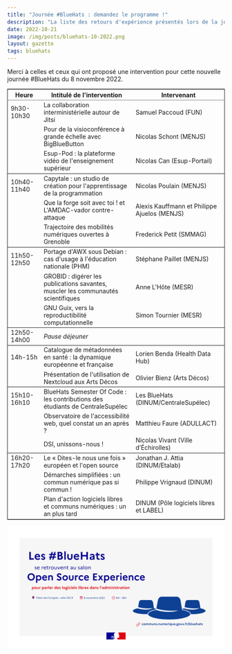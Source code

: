 ```yaml
---
title: "Journée #BlueHats : demandez le programme !"
description: "La liste des retours d'expérience présentés lors de la journée #BlueHats du 8 novembre 2022 au salon Open Source Experience"
date: 2022-10-21
image: /img/posts/bluehats-10-2022.png
layout: gazette
tags: bluehats
---
```


Merci à celles et ceux qui ont proposé une intervention pour  cette nouvelle journée #BlueHats du 8 novembre 2022.

<table border="2" cellspacing="0" cellpadding="6" rules="groups" frame="hsides">

<colgroup>
<col  class="org-left" />

<col  class="org-left" />

<col  class="org-left" />
</colgroup>
<thead>
<tr>
<th scope="col" class="org-left">Heure</th>
<th scope="col" class="org-left">Intitulé de l'intervention</th>
<th scope="col" class="org-left">Intervenant</th>
</tr>
</thead>

<tbody>
<tr>
<td class="org-left">9h30-10h30</td>
<td class="org-left">La collaboration interministérielle autour de Jitsi</td>
<td class="org-left">Samuel Paccoud (FUN)</td>
</tr>

<tr>
<td class="org-left">&#xa0;</td>
<td class="org-left">Pour de la visioconférence à grande échelle avec BigBlueButton</td>
<td class="org-left">Nicolas Schont (MENJS)</td>
</tr>

<tr>
<td class="org-left">&#xa0;</td>
<td class="org-left">Esup-Pod : la plateforme vidéo de l'enseignement supérieur</td>
<td class="org-left">Nicolas Can (Esup-Portail)</td>
</tr>
</tbody>

<tbody>
<tr>
<td class="org-left">10h40-11h40</td>
<td class="org-left">Capytale : un studio de création pour l'apprentissage de la programmation</td>
<td class="org-left">Nicolas Poulain (MENJS)</td>
</tr>

<tr>
<td class="org-left">&#xa0;</td>
<td class="org-left">Que la forge soit avec toi ! et L'AMDAC-vador contre-attaque</td>
<td class="org-left">Alexis Kauffmann et Philippe Ajuelos (MENJS)</td>
</tr>

<tr>
<td class="org-left">&#xa0;</td>
<td class="org-left">Trajectoire des mobilités numériques ouvertes à Grenoble</td>
<td class="org-left">Frederick Petit (SMMAG)</td>
</tr>
</tbody>

<tbody>
<tr>
<td class="org-left">11h50-12h50</td>
<td class="org-left">Portage d'AWX sous Debian : cas d'usage à l'éducation nationale (PHM)</td>
<td class="org-left">Stéphane Paillet (MENJS)</td>
</tr>

<tr>
<td class="org-left">&#xa0;</td>
<td class="org-left">GROBID : digérer les publications savantes, muscler les communautés scientifiques</td>
<td class="org-left">Anne L'Hôte (MESR)</td>
</tr>

<tr>
<td class="org-left">&#xa0;</td>
<td class="org-left">GNU Guix, vers la reproductibilité computationnelle</td>
<td class="org-left">Simon Tournier (MESR)</td>
</tr>
</tbody>

<tbody>
<tr>
<td class="org-left">12h50-14h00</td>
<td class="org-left"><i>Pause déjeuner</i></td>
<td class="org-left">&#xa0;</td>
</tr>
</tbody>

<tbody>
<tr>
<td class="org-left">14h-15h</td>
<td class="org-left">Catalogue de métadonnées en santé : la dynamique européenne et française</td>
<td class="org-left">Lorien Benda (Health Data Hub)</td>
</tr>

<tr>
<td class="org-left">&#xa0;</td>
<td class="org-left">Présentation de l'utilisation de Nextcloud aux Arts Décos</td>
<td class="org-left">Olivier Bienz (Arts Décos)</td>
</tr>
</tbody>

<tbody>
<tr>
<td class="org-left">15h10-16h10</td>
<td class="org-left">BlueHats Semester Of Code : les contributions des étudiants de CentraleSupélec</td>
<td class="org-left">Les BlueHats (DINUM/CentraleSupélec)</td>
</tr>

<tr>
<td class="org-left">&#xa0;</td>
<td class="org-left">Observatoire de l'accessibilité web, quel constat un an après ?</td>
<td class="org-left">Matthieu Faure (ADULLACT)</td>
</tr>

<tr>
<td class="org-left">&#xa0;</td>
<td class="org-left">DSI, unissons-nous !</td>
<td class="org-left">Nicolas Vivant (Ville d’Échirolles)</td>
</tr>
</tbody>

<tbody>
<tr>
<td class="org-left">16h20-17h20</td>
<td class="org-left">Le « Dites-le nous une fois » européen et l'open source</td>
<td class="org-left">Jonathan J. Attia (DINUM/Etalab)</td>
</tr>

<tr>
<td class="org-left">&#xa0;</td>
<td class="org-left">Démarches simplifiées : un commun numérique pas si commun !</td>
<td class="org-left">Philippe Vrignaud (DINUM)</td>
</tr>

<tr>
<td class="org-left">&#xa0;</td>
<td class="org-left">Plan d'action logiciels libres et communs numériques : un an plus tard</td>
<td class="org-left">DINUM (Pôle logiciels libres et LABEL)</td>
</tr>
</tbody>
</table>

<img src="/img/posts/bluehats-10-2022.png"/>
